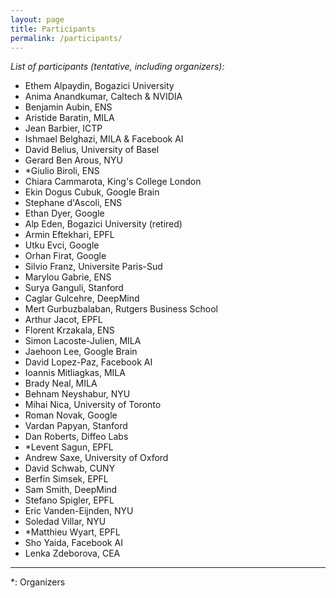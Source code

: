 ```yaml
---
layout: page
title: Participants
permalink: /participants/
---
```


_List of participants (tentative, including organizers):_   

- Ethem Alpaydin, Bogazici University  
- Anima Anandkumar, Caltech & NVIDIA  
- Benjamin Aubin, ENS  
- Aristide Baratin, MILA  
- Jean Barbier, ICTP  
- Ishmael Belghazi, MILA & Facebook AI    
- David Belius, University of Basel  
- Gerard Ben Arous, NYU  
- \*Giulio Biroli, ENS  
- Chiara Cammarota, King's College London  
- Ekin Dogus Cubuk, Google Brain  
- Stephane d'Ascoli, ENS  
- Ethan Dyer, Google  
- Alp Eden, Bogazici University (retired)  
- Armin Eftekhari, EPFL  
- Utku Evci, Google  
- Orhan Firat, Google   
- Silvio Franz, Universite Paris-Sud  
- Marylou Gabrie, ENS  
- Surya Ganguli, Stanford   
- Caglar Gulcehre, DeepMind  
- Mert Gurbuzbalaban, Rutgers Business School  
- Arthur Jacot, EPFL  
- Florent Krzakala, ENS  
- Simon Lacoste-Julien, MILA  
- Jaehoon Lee, Google Brain  
- David Lopez-Paz, Facebook AI  
- Ioannis Mitliagkas, MILA  
- Brady Neal, MILA  
- Behnam Neyshabur, NYU  
- Mihai Nica, University of Toronto  
- Roman Novak, Google   
- Vardan Papyan, Stanford  
- Dan Roberts, Diffeo Labs    
- \*Levent Sagun, EPFL  
- Andrew Saxe, University of Oxford  
- David Schwab, CUNY  
- Berfin Simsek, EPFL  
- Sam Smith, DeepMind  
- Stefano Spigler, EPFL  
- Eric Vanden-Eijnden, NYU  
- Soledad Villar, NYU  
- \*Matthieu Wyart, EPFL  
- Sho Yaida, Facebook AI  
- Lenka Zdeborova, CEA  

---

\*: Organizers  
